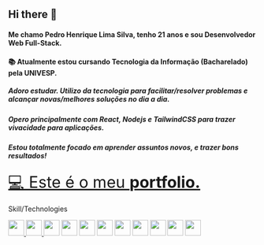 ## Hi there 👋


#### Me chamo Pedro Henrique Lima Silva, tenho 21 anos e sou Desenvolvedor Web Full-Stack. 

#### 📚 Atualmente estou cursando Tecnologia da Informação (Bacharelado) pela UNIVESP.

##### Adoro estudar. Utilizo da tecnologia para facilitar/resolver problemas e alcançar novas/melhores soluções no dia a dia. 
##### Opero principalmente com React, Nodejs e TailwindCSS para trazer vivacidade para aplicações. 
##### Estou totalmente focado em aprender assuntos novos, e trazer bons resultados! 

<div style="font-size: 32px; text-decoration: none;"><a href="https://limasilva.tech">💻 Este é o meu <b>portfolio.</b></a></div>

Skill/Technologies
<div style="display: flex; flex-direction: column">
<div style="display: inline-block">
  <a href="https://developer.mozilla.org/en-US/docs/Web/JavaScript"> <img style="height:32px;"  src="https://cdn.jsdelivr.net/gh/devicons/devicon/icons/javascript/javascript-original.svg" /> </a>
  <a href="https://www.typescriptlang.org"> <img style="height:32px;" src="https://cdn.jsdelivr.net/gh/devicons/devicon/icons/typescript/typescript-original.svg" /> </a>
    
   <a href="https://pt-br.react.dev/blog/2023/03/16/introducing-react-dev">
  <img style="height:32px;"  src="https://cdn.jsdelivr.net/gh/devicons/devicon/icons/react/react-original.svg" /></a>

  <a href="https://nodejs.org/en">
  <img style="height: 32px;" src="https://cdn.jsdelivr.net/gh/devicons/devicon/icons/nodejs/nodejs-original.svg" /></a>
  
   <a href="https://www.python.org">
  <img style="height: 32px;" src="https://cdn.jsdelivr.net/gh/devicons/devicon/icons/python/python-original.svg" /></a>
  
   <a href="https://cplusplus.com">
  <img style="height: 32px;" src="https://cdn.jsdelivr.net/gh/devicons/devicon/icons/cplusplus/cplusplus-original.svg" /></a>

  <div style="display: inline-block">
  <a href="https://www.mongodb.com">
  <img style="height:32px;"  src="https://cdn.jsdelivr.net/gh/devicons/devicon/icons/mongodb/mongodb-original.svg" /></a>
  <a href="https://www.mysql.com">
  <img style="height:32px;"  src="https://cdn.jsdelivr.net/gh/devicons/devicon/icons/mysql/mysql-plain-wordmark.svg" /></a>
          
  </div>

  
  <div style="display: inline-block">
   <a href="https://www.figma.com">
  <img style="height: 32px;" src="https://cdn.jsdelivr.net/gh/devicons/devicon/icons/figma/figma-original.svg" /></a>
  
   <a href="https://git-scm.com">
  <img style="height: 32px;" src="https://cdn.jsdelivr.net/gh/devicons/devicon/icons/git/git-original.svg" /></a>
  
   <a href="https://github.com">
  <img style="height: 32px;" src="https://cdn.jsdelivr.net/gh/devicons/devicon/icons/github/github-original.svg" /></a>
  </div>
   
  
</div>
          
          
          
          
          
          
  
</div>
